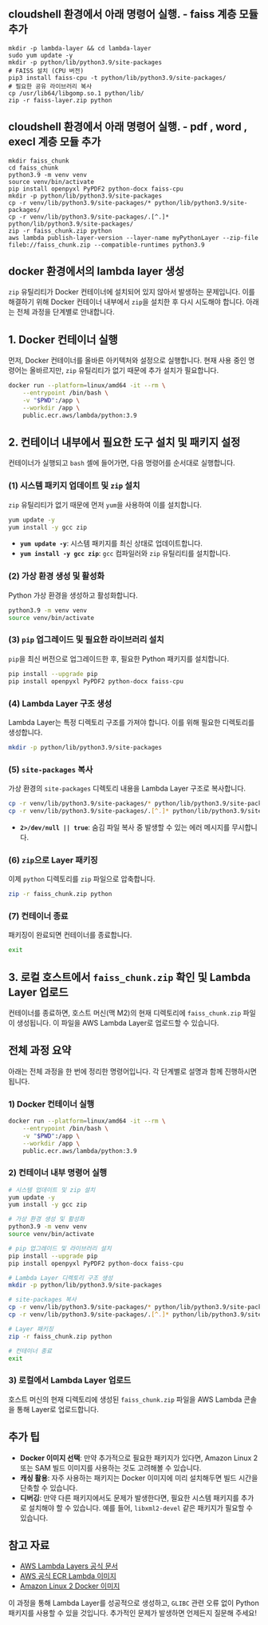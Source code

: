 ## cloudshell 환경에서 아래 명령어 실행. - faiss 계층 모듈 추가
```
mkdir -p lambda-layer && cd lambda-layer
sudo yum update -y
mkdir -p python/lib/python3.9/site-packages
# FAISS 설치 (CPU 버전)
pip3 install faiss-cpu -t python/lib/python3.9/site-packages/
# 필요한 공유 라이브러리 복사
cp /usr/lib64/libgomp.so.1 python/lib/
zip -r faiss-layer.zip python
```




## cloudshell 환경에서 아래 명령어 실행. - pdf , word , execl 계층 모듈 추가
```
mkdir faiss_chunk
cd faiss_chunk
python3.9 -m venv venv
source venv/bin/activate
pip install openpyxl PyPDF2 python-docx faiss-cpu
mkdir -p python/lib/python3.9/site-packages
cp -r venv/lib/python3.9/site-packages/* python/lib/python3.9/site-packages/
cp -r venv/lib/python3.9/site-packages/.[^.]* python/lib/python3.9/site-packages/
zip -r faiss_chunk.zip python
aws lambda publish-layer-version --layer-name myPythonLayer --zip-file fileb://faiss_chunk.zip --compatible-runtimes python3.9
```


## docker 환경에서의 lambda layer 생성

`zip` 유틸리티가 Docker 컨테이너에 설치되어 있지 않아서 발생하는 문제입니다. 이를 해결하기 위해 Docker 컨테이너 내부에서 `zip`을 설치한 후 다시 시도해야 합니다. 아래는 전체 과정을 단계별로 안내합니다.

## 1. Docker 컨테이너 실행

먼저, Docker 컨테이너를 올바른 아키텍처와 설정으로 실행합니다. 현재 사용 중인 명령어는 올바르지만, `zip` 유틸리티가 없기 때문에 추가 설치가 필요합니다.

```bash
docker run --platform=linux/amd64 -it --rm \
    --entrypoint /bin/bash \
    -v "$PWD":/app \
    --workdir /app \
    public.ecr.aws/lambda/python:3.9
```

## 2. 컨테이너 내부에서 필요한 도구 설치 및 패키지 설정

컨테이너가 실행되고 `bash` 셸에 들어가면, 다음 명령어를 순서대로 실행합니다.

### (1) 시스템 패키지 업데이트 및 `zip` 설치

`zip` 유틸리티가 없기 때문에 먼저 `yum`을 사용하여 이를 설치합니다.

```bash
yum update -y
yum install -y gcc zip
```

- **`yum update -y`**: 시스템 패키지를 최신 상태로 업데이트합니다.
- **`yum install -y gcc zip`**: `gcc` 컴파일러와 `zip` 유틸리티를 설치합니다.

### (2) 가상 환경 생성 및 활성화

Python 가상 환경을 생성하고 활성화합니다.

```bash
python3.9 -m venv venv
source venv/bin/activate
```

### (3) `pip` 업그레이드 및 필요한 라이브러리 설치

`pip`을 최신 버전으로 업그레이드한 후, 필요한 Python 패키지를 설치합니다.

```bash
pip install --upgrade pip
pip install openpyxl PyPDF2 python-docx faiss-cpu
```

### (4) Lambda Layer 구조 생성

Lambda Layer는 특정 디렉토리 구조를 가져야 합니다. 이를 위해 필요한 디렉토리를 생성합니다.

```bash
mkdir -p python/lib/python3.9/site-packages
```

### (5) `site-packages` 복사

가상 환경의 `site-packages` 디렉토리 내용을 Lambda Layer 구조로 복사합니다.

```bash
cp -r venv/lib/python3.9/site-packages/* python/lib/python3.9/site-packages/
cp -r venv/lib/python3.9/site-packages/.[^.]* python/lib/python3.9/site-packages/ 2>/dev/null || true
```

- **`2>/dev/null || true`**: 숨김 파일 복사 중 발생할 수 있는 에러 메시지를 무시합니다.

### (6) `zip`으로 Layer 패키징

이제 `python` 디렉토리를 `zip` 파일으로 압축합니다.

```bash
zip -r faiss_chunk.zip python
```

### (7) 컨테이너 종료

패키징이 완료되면 컨테이너를 종료합니다.

```bash
exit
```

## 3. 로컬 호스트에서 `faiss_chunk.zip` 확인 및 Lambda Layer 업로드

컨테이너를 종료하면, 호스트 머신(맥 M2)의 현재 디렉토리에 `faiss_chunk.zip` 파일이 생성됩니다. 이 파일을 AWS Lambda Layer로 업로드할 수 있습니다.

## 전체 과정 요약

아래는 전체 과정을 한 번에 정리한 명령어입니다. 각 단계별로 설명과 함께 진행하시면 됩니다.

### 1) Docker 컨테이너 실행

```bash
docker run --platform=linux/amd64 -it --rm \
    --entrypoint /bin/bash \
    -v "$PWD":/app \
    --workdir /app \
    public.ecr.aws/lambda/python:3.9
```

### 2) 컨테이너 내부 명령어 실행

```bash
# 시스템 업데이트 및 zip 설치
yum update -y
yum install -y gcc zip

# 가상 환경 생성 및 활성화
python3.9 -m venv venv
source venv/bin/activate

# pip 업그레이드 및 라이브러리 설치
pip install --upgrade pip
pip install openpyxl PyPDF2 python-docx faiss-cpu

# Lambda Layer 디렉토리 구조 생성
mkdir -p python/lib/python3.9/site-packages

# site-packages 복사
cp -r venv/lib/python3.9/site-packages/* python/lib/python3.9/site-packages/
cp -r venv/lib/python3.9/site-packages/.[^.]* python/lib/python3.9/site-packages/ 2>/dev/null || true

# Layer 패키징
zip -r faiss_chunk.zip python

# 컨테이너 종료
exit
```

### 3) 로컬에서 Lambda Layer 업로드

호스트 머신의 현재 디렉토리에 생성된 `faiss_chunk.zip` 파일을 AWS Lambda 콘솔을 통해 Layer로 업로드합니다.

## 추가 팁

- **Docker 이미지 선택**: 만약 추가적으로 필요한 패키지가 있다면, Amazon Linux 2 또는 SAM 빌드 이미지를 사용하는 것도 고려해볼 수 있습니다.
- **캐싱 활용**: 자주 사용하는 패키지는 Docker 이미지에 미리 설치해두면 빌드 시간을 단축할 수 있습니다.
- **디버깅**: 만약 다른 패키지에서도 문제가 발생한다면, 필요한 시스템 패키지를 추가로 설치해야 할 수 있습니다. 예를 들어, `libxml2-devel` 같은 패키지가 필요할 수 있습니다.

## 참고 자료

- [AWS Lambda Layers 공식 문서](https://docs.aws.amazon.com/lambda/latest/dg/configuration-layers.html)
- [AWS 공식 ECR Lambda 이미지](https://gallery.ecr.aws/lambda)
- [Amazon Linux 2 Docker 이미지](https://hub.docker.com/_/amazonlinux)

이 과정을 통해 Lambda Layer를 성공적으로 생성하고, `GLIBC` 관련 오류 없이 Python 패키지를 사용할 수 있을 것입니다. 추가적인 문제가 발생하면 언제든지 질문해 주세요!

